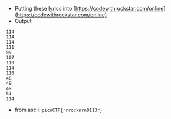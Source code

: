- Putting these lyrics into [https://codewithrockstar.com/online](https://codewithrockstar.com/online)
- Output
```shell
114
114
114
111
99
107
110
114
110
48
49
49
51
114
```
- from ascii: `picoCTF{rrrocknrn0113r}`
